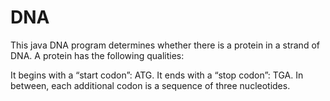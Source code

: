 # DNA
This java DNA program  determines whether there is a protein in a strand of DNA.
A protein has the following qualities:

It begins with a “start codon”: ATG.
It ends with a “stop codon”: TGA.
In between, each additional codon is a sequence of three nucleotides.

